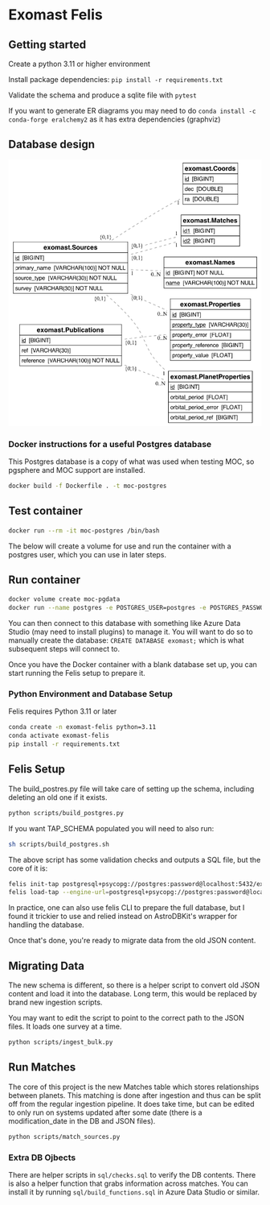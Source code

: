 # Exomast Felis


## Getting started

Create a python 3.11 or higher environment

Install package dependencies: `pip install -r requirements.txt`

Validate the schema and produce a sqlite file with `pytest`

If you want to generate ER diagrams you may need to do `conda install -c conda-forge eralchemy2` as it has extra dependencies (graphviz)

## Database design

![database erd](schema/schema.png)

### Docker instructions for a useful Postgres database

This Postgres database is a copy of what was used when testing MOC, so pgsphere and MOC support are installed.

```bash
docker build -f Dockerfile . -t moc-postgres
```

## Test container
```bash
docker run --rm -it moc-postgres /bin/bash
```

The below will create a volume for use and run the container with a postgres user, which you can use in later steps. 

## Run container
```bash
docker volume create moc-pgdata
docker run --name postgres -e POSTGRES_USER=postgres -e POSTGRES_PASSWORD=password -p 5432:5432 -v moc-pgdata:/var/lib/postgresql/data -d moc-postgres
```

You can then connect to this database with something like Azure Data Studio (may need to install plugins) to manage it. 
You will want to do so to manually create the database: `CREATE DATABASE exomast;` which is what subsequent steps will connect to.

Once you have the Docker container with a blank database set up, you can start running the Felis setup to prepare it.

### Python Environment and Database Setup

Felis requires Python 3.11 or later

```bash
conda create -n exomast-felis python=3.11
conda activate exomast-felis
pip install -r requirements.txt
```

## Felis Setup

The build_postres.py file will take care of setting up the schema, including deleting an old one if it exists.

```bash
python scripts/build_postgres.py
```

If you want TAP_SCHEMA populated you will need to also run:

```bash
sh scripts/build_postgres.sh
```

The above script has some validation checks and outputs a SQL file, but the core of it is:

```bash
felis init-tap postgresql+psycopg://postgres:password@localhost:5432/exomast --tap-schema-name=TAP_SCHEMA
felis load-tap --engine-url=postgresql+psycopg://postgres:password@localhost:5432/exomast --tap-schema-name=TAP_SCHEMA schema/schema.yaml
```

In practice, one can also use felis CLI to prepare the full database, but I found it trickier to use and relied instead on 
AstroDBKit's wrapper for handling the database.

Once that's done, you're ready to migrate data from the old JSON content.

## Migrating Data

The new schema is different, so there is a helper script to convert old JSON content and load it into the database. 
Long term, this would be replaced by brand new ingestion scripts.

You may want to edit the script to point to the correct path to the JSON files. It loads one survey at a time.

```bash
python scripts/ingest_bulk.py
```

## Run Matches

The core of this project is the new Matches table which stores relationships between planets. 
This matching is done after ingestion and thus can be split off from the regular ingestion pipeline.
It does take time, but can be edited to only run on systems updated after some date (there is a modification_date in the DB and JSON files).

```bash
python scripts/match_sources.py
```

### Extra DB Ojbects

There are helper scripts in `sql/checks.sql` to verify the DB contents. 
There is also a helper function that grabs information across matches. 
You can install it by running `sql/build_functions.sql` in Azure Data Studio or similar.